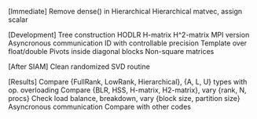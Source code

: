 [Immediate]
Remove dense() in Hierarchical
Hierarchical matvec, assign scalar

[Development]
Tree construction
HODLR
H-matrix
H^2-matrix
MPI version
Asyncronous communication
ID with controllable precision
Template over float/double
Pivots inside diagonal blocks
Non-square matrices

[After SIAM]
Clean randomized SVD routine

[Results]
Compare {FullRank, LowRank, Hierarchical}, {A, L, U} types with op. overloading
Compare {BLR, HSS, H-matrix, H2-matrix}, vary {rank, N, procs}
Check load balance, breakdown, vary {block size, partition size}
Asyncronous communication
Compare with other codes